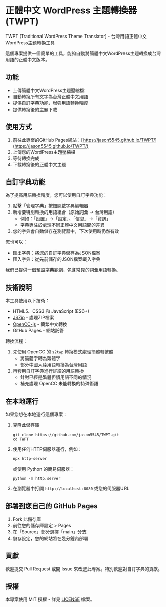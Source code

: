 # 正體中文 WordPress 主題轉換器 (TWPT)

TWPT (Traditional WordPress Theme Translator) - 台灣用語正體中文WordPress主題轉換工具

這個專案提供一個簡單的工具，能夠自動將簡體中文WordPress主題轉換成台灣用語的正體中文版本。

## 功能

- 上傳簡體中文WordPress主題壓縮檔
- 自動轉換所有文字為台灣正體中文用語
- 提供自訂字典功能，增強用語轉換精度
- 提供轉換後的主題下載

## 使用方式

1. 前往此專案的GitHub Pages網站：[https://jason5545.github.io/TWPT/](https://jason5545.github.io/TWPT/)
2. 上傳您的WordPress主題壓縮檔
3. 等待轉換完成
4. 下載轉換後的正體中文主題

## 自訂字典功能

為了提高用語轉換精度，您可以使用自訂字典功能：

1. 點擊「管理字典」按鈕開啟字典編輯器
2. 新增要特別轉換的用語組合（原始詞彙 → 台灣用語）
   - 例如：「設置」→「設定」、「信息」→「資訊」
   - 字典專注於處理不同正體中文用語間的差異
3. 您的字典會自動儲存在瀏覽器中，下次使用時仍然有效

您也可以：
- 匯出字典：將您的自訂字典儲存為JSON檔案
- 匯入字典：從先前儲存的JSON檔案載入字典

我們已提供一個[預設字典範例](default_dictionary.json)，包含常見的詞彙用語轉換。

## 技術說明

本工具使用以下技術：

- HTML5、CSS3 和 JavaScript (ES6+)
- [JSZip](https://stuk.github.io/jszip/) - 處理ZIP檔案
- [OpenCC-js](https://github.com/nk2028/opencc-js) - 簡繁中文轉換
- GitHub Pages - 網站託管

轉換流程：
1. 先使用 OpenCC 的 `s2twp` 轉換模式處理簡體轉繁體
   - 將簡體字轉為繁體字
   - 部分中國大陸用語轉換為台灣用語
2. 再套用自訂字典進行詳細的用語轉換
   - 針對已經是繁體但慣用語不同的情況
   - 補充處理 OpenCC 未能轉換的特殊術語

## 在本地運行

如果您想在本地運行這個專案：

1. 克隆此儲存庫
   ```
   git clone https://github.com/jason5545/TWPT.git
   cd TWPT
   ```

2. 使用任何HTTP伺服器運行，例如：
   ```
   npx http-server
   ```
   或使用 Python 的簡易伺服器：
   ```
   python -m http.server
   ```

3. 在瀏覽器中打開 `http://localhost:8080` 或您的伺服器URL

## 部署到您自己的 GitHub Pages

1. Fork 此儲存庫
2. 前往您的儲存庫設定 > Pages
3. 在「Source」部分選擇「main」分支
4. 儲存設定，您的網站將在幾分鐘內部署

## 貢獻

歡迎提交 Pull Request 或開 Issue 來改進此專案。特別歡迎對自訂字典的貢獻。

## 授權

本專案使用 MIT 授權 - 詳見 [LICENSE](LICENSE) 檔案。 

